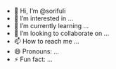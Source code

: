 - 👋 Hi, I’m @sorifuli
- 👀 I’m interested in ...
- 🌱 I’m currently learning ...
- 💞️ I’m looking to collaborate on ...
- 📫 How to reach me ...
- 😄 Pronouns: ...
- ⚡ Fun fact: ...

<!---
sorifuli/sorifuli is a ✨ special ✨ repository because its `README.md` (this file) appears on your GitHub profile.
You can click the Preview link to take a look at your changes.
--->

